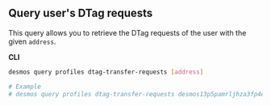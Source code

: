 ## Query user's DTag requests
This query allows you to retrieve the DTag requests of the user with the given `address`.

**CLI**
```bash
desmos query profiles dtag-transfer-requests [address]

# Example
# desmos query profiles dtag-transfer-requests desmos13p5pamrljhza3fp4es5m3llgmnde5fzcpq6nud
```